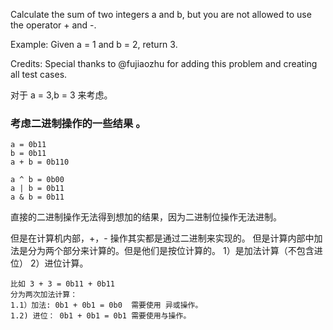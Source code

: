 Calculate the sum of two integers a and b, but you are not allowed to use the operator + and -.

Example:
Given a = 1 and b = 2, return 3.

Credits:
Special thanks to @fujiaozhu for adding this problem and creating all test cases.

对于 a = 3,b = 3 来考虑。

### 考虑二进制操作的一些结果 。

```
a = 0b11
b = 0b11
a + b = 0b110

a ^ b = 0b00
a | b = 0b11
a & b = 0b11
```

直接的二进制操作无法得到想加的结果，因为二进制位操作无法进制。

但是在计算机内部，+，- 操作其实都是通过二进制来实现的。
但是计算内部中加法是分为两个部分来计算的。但是他们是按位计算的。
1）是加法计算（不包含进位）
2）进位计算。

```
比如 3 + 3 = 0b11 + 0b11
分为两次加法计算：
1.1）加法: 0b1 + 0b1 = 0b0  需要使用 异或操作。
1.2) 进位： 0b1 + 0b1 = 0b1 需要使用与操作。


```